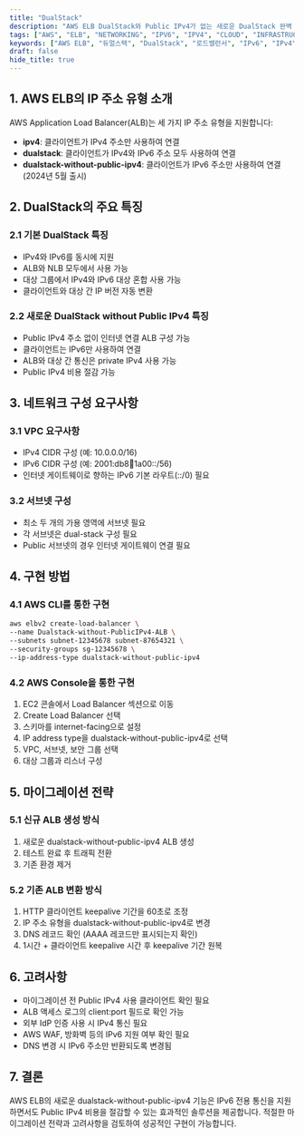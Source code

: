 ```yaml
---
title: "DualStack"
description: "AWS ELB DualStack와 Public IPv4가 없는 새로운 DualStack 완벽 가이드: AWS Elastic Load Balancer의 DualStack 네트워킹과 2024년 5월에 출시된 Public IPv4가 없는 새로운 DualStack 기능에 대해 상세히 알아봅니다. IPv4와 IPv6를 지원하는 ELB의 구성 방법과 작동 원리, 그리고 실제 구현 시나리오를 다룹니다."
tags: ["AWS", "ELB", "NETWORKING", "IPV6", "IPV4", "CLOUD", "INFRASTRUCTURE", "VPC", "ALB"]
keywords: ["AWS ELB", "듀얼스택", "DualStack", "로드밸런서", "IPv6", "IPv4", "네트워킹", "VPC", "서브넷", "ALB", "NLB", "클라우드 네트워킹", "AWS 네트워킹", "public IPv4"]
draft: false
hide_title: true
---
```


## 1. AWS ELB의 IP 주소 유형 소개

AWS Application Load Balancer(ALB)는 세 가지 IP 주소 유형을 지원합니다:

- **ipv4**: 클라이언트가 IPv4 주소만 사용하여 연결
- **dualstack**: 클라이언트가 IPv4와 IPv6 주소 모두 사용하여 연결
- **dualstack-without-public-ipv4**: 클라이언트가 IPv6 주소만 사용하여 연결 (2024년 5월 출시)

## 2. DualStack의 주요 특징

### 2.1 기본 DualStack 특징
- IPv4와 IPv6를 동시에 지원
- ALB와 NLB 모두에서 사용 가능
- 대상 그룹에서 IPv4와 IPv6 대상 혼합 사용 가능
- 클라이언트와 대상 간 IP 버전 자동 변환

### 2.2 새로운 DualStack without Public IPv4 특징
- Public IPv4 주소 없이 인터넷 연결 ALB 구성 가능
- 클라이언트는 IPv6만 사용하여 연결
- ALB와 대상 간 통신은 private IPv4 사용 가능
- Public IPv4 비용 절감 가능

## 3. 네트워크 구성 요구사항

### 3.1 VPC 요구사항
- IPv4 CIDR 구성 (예: 10.0.0.0/16)
- IPv6 CIDR 구성 (예: 2001:db8:1234:1a00::/56)
- 인터넷 게이트웨이로 향하는 IPv6 기본 라우트(::/0) 필요

### 3.2 서브넷 구성
- 최소 두 개의 가용 영역에 서브넷 필요
- 각 서브넷은 dual-stack 구성 필요
- Public 서브넷의 경우 인터넷 게이트웨이 연결 필요

## 4. 구현 방법

### 4.1 AWS CLI를 통한 구현
```bash
aws elbv2 create-load-balancer \
--name Dualstack-without-PublicIPv4-ALB \  
--subnets subnet-12345678 subnet-87654321 \ 
--security-groups sg-12345678 \ 
--ip-address-type dualstack-without-public-ipv4
```

### 4.2 AWS Console을 통한 구현
1. EC2 콘솔에서 Load Balancer 섹션으로 이동
2. Create Load Balancer 선택
3. 스키마를 internet-facing으로 설정
4. IP address type을 dualstack-without-public-ipv4로 선택
5. VPC, 서브넷, 보안 그룹 선택
6. 대상 그룹과 리스너 구성

## 5. 마이그레이션 전략

### 5.1 신규 ALB 생성 방식
1. 새로운 dualstack-without-public-ipv4 ALB 생성
2. 테스트 완료 후 트래픽 전환
3. 기존 환경 제거

### 5.2 기존 ALB 변환 방식
1. HTTP 클라이언트 keepalive 기간을 60초로 조정
2. IP 주소 유형을 dualstack-without-public-ipv4로 변경
3. DNS 레코드 확인 (AAAA 레코드만 표시되는지 확인)
4. 1시간 + 클라이언트 keepalive 시간 후 keepalive 기간 원복

## 6. 고려사항

- 마이그레이션 전 Public IPv4 사용 클라이언트 확인 필요
- ALB 액세스 로그의 client:port 필드로 확인 가능
- 외부 IdP 인증 사용 시 IPv4 통신 필요
- AWS WAF, 방화벽 등의 IPv6 지원 여부 확인 필요
- DNS 변경 시 IPv6 주소만 반환되도록 변경됨

## 7. 결론

AWS ELB의 새로운 dualstack-without-public-ipv4 기능은 IPv6 전용 통신을 지원하면서도 Public IPv4 비용을 절감할 수 있는 효과적인 솔루션을 제공합니다. 적절한 마이그레이션 전략과 고려사항을 검토하여 성공적인 구현이 가능합니다.
